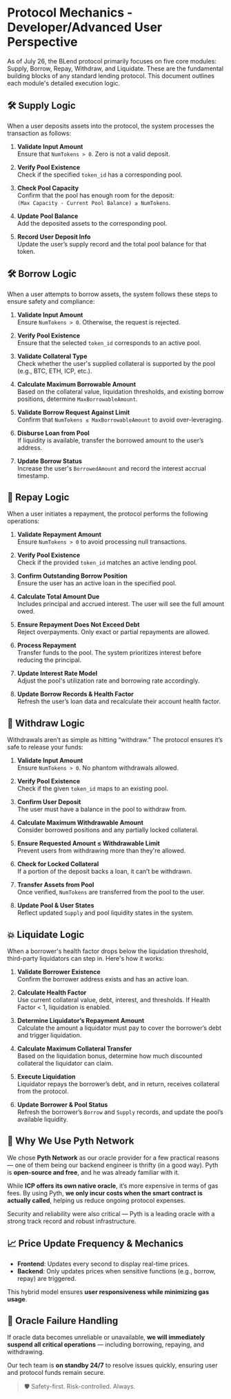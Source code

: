 # Protocol Mechanics - Developer/Advanced User Perspective

As of July 26, the BLend protocol primarily focuses on five core modules: Supply, Borrow, Repay, Withdraw, and Liquidate. These are the fundamental building blocks of any standard lending protocol. This document outlines each module's detailed execution logic.

## 🛠 Supply Logic

When a user deposits assets into the protocol, the system processes the transaction as follows:

1. **Validate Input Amount**  
   Ensure that `NumTokens > 0`. Zero is not a valid deposit.

2. **Verify Pool Existence**  
   Check if the specified `token_id` has a corresponding pool.

3. **Check Pool Capacity**  
   Confirm that the pool has enough room for the deposit:  
   `(Max Capacity - Current Pool Balance) ≥ NumTokens`.

4. **Update Pool Balance**  
   Add the deposited assets to the corresponding pool.

5. **Record User Deposit Info**  
   Update the user’s supply record and the total pool balance for that token.

## 🛠 Borrow Logic

When a user attempts to borrow assets, the system follows these steps to ensure safety and compliance:

1. **Validate Input Amount**  
   Ensure `NumTokens > 0`. Otherwise, the request is rejected.

2. **Verify Pool Existence**  
   Ensure that the selected `token_id` corresponds to an active pool.

3. **Validate Collateral Type**  
   Check whether the user's supplied collateral is supported by the pool (e.g., BTC, ETH, ICP, etc.).

4. **Calculate Maximum Borrowable Amount**  
   Based on the collateral value, liquidation thresholds, and existing borrow positions, determine `MaxBorrowableAmount`.

5. **Validate Borrow Request Against Limit**  
   Confirm that `NumTokens ≤ MaxBorrowableAmount` to avoid over-leveraging.

6. **Disburse Loan from Pool**  
   If liquidity is available, transfer the borrowed amount to the user’s address.

7. **Update Borrow Status**  
   Increase the user's `BorrowedAmount` and record the interest accrual timestamp.

## 🔁 Repay Logic

When a user initiates a repayment, the protocol performs the following operations:

1. **Validate Repayment Amount**  
   Ensure `NumTokens > 0` to avoid processing null transactions.

2. **Verify Pool Existence**  
   Check if the provided `token_id` matches an active lending pool.

3. **Confirm Outstanding Borrow Position**  
   Ensure the user has an active loan in the specified pool.

4. **Calculate Total Amount Due**  
   Includes principal and accrued interest. The user will see the full amount owed.

5. **Ensure Repayment Does Not Exceed Debt**  
   Reject overpayments. Only exact or partial repayments are allowed.

6. **Process Repayment**  
   Transfer funds to the pool. The system prioritizes interest before reducing the principal.

7. **Update Interest Rate Model**  
   Adjust the pool's utilization rate and borrowing rate accordingly.

8. **Update Borrow Records & Health Factor**  
   Refresh the user’s loan data and recalculate their account health factor.

## 🧾 Withdraw Logic

Withdrawals aren’t as simple as hitting “withdraw.” The protocol ensures it’s safe to release your funds:

1. **Validate Input Amount**  
   Ensure `NumTokens > 0`. No phantom withdrawals allowed.

2. **Verify Pool Existence**  
   Check if the given `token_id` maps to an existing pool.

3. **Confirm User Deposit**  
   The user must have a balance in the pool to withdraw from.

4. **Calculate Maximum Withdrawable Amount**  
   Consider borrowed positions and any partially locked collateral.

5. **Ensure Requested Amount ≤ Withdrawable Limit**  
   Prevent users from withdrawing more than they're allowed.

6. **Check for Locked Collateral**  
   If a portion of the deposit backs a loan, it can’t be withdrawn.

7. **Transfer Assets from Pool**  
   Once verified, `NumTokens` are transferred from the pool to the user.

8. **Update Pool & User States**  
   Reflect updated `Supply` and pool liquidity states in the system.

## 💥 Liquidate Logic

When a borrower's health factor drops below the liquidation threshold, third-party liquidators can step in. Here's how it works:

1. **Validate Borrower Existence**  
   Confirm the borrower address exists and has an active loan.

2. **Calculate Health Factor**  
   Use current collateral value, debt, interest, and thresholds. If Health Factor < 1, liquidation is enabled.

3. **Determine Liquidator’s Repayment Amount**  
   Calculate the amount a liquidator must pay to cover the borrower’s debt and trigger liquidation.

4. **Calculate Maximum Collateral Transfer**  
   Based on the liquidation bonus, determine how much discounted collateral the liquidator can claim.

5. **Execute Liquidation**  
   Liquidator repays the borrower’s debt, and in return, receives collateral from the protocol.

6. **Update Borrower & Pool Status**  
   Refresh the borrower’s `Borrow` and `Supply` records, and update the pool’s available liquidity.

## 🧠 Why We Use Pyth Network

We chose **Pyth Network** as our oracle provider for a few practical reasons — one of them being our backend engineer is thrifty (in a good way). Pyth is **open-source and free**, and he was already familiar with it.

While **ICP offers its own native oracle**, it’s more expensive in terms of gas fees. By using Pyth, **we only incur costs when the smart contract is actually called**, helping us reduce ongoing protocol expenses.

Security and reliability were also critical — Pyth is a leading oracle with a strong track record and robust infrastructure.

## 📈 Price Update Frequency & Mechanics

- **Frontend**: Updates every second to display real-time prices.
- **Backend**: Only updates prices when sensitive functions (e.g., borrow, repay) are triggered.

This hybrid model ensures **user responsiveness while minimizing gas usage**.

## 🚨 Oracle Failure Handling

If oracle data becomes unreliable or unavailable, **we will immediately suspend all critical operations** — including borrowing, repaying, and withdrawing.

Our tech team is **on standby 24/7** to resolve issues quickly, ensuring user and protocol funds remain secure.

> 🛡️ Safety-first. Risk-controlled. Always.
